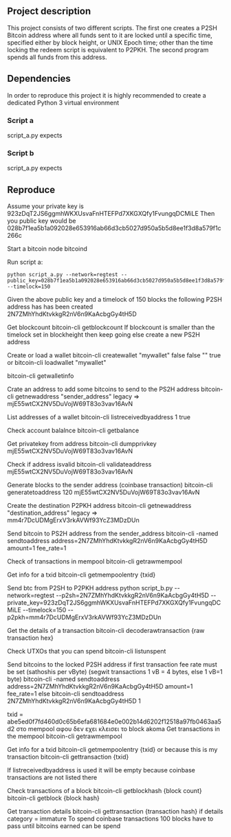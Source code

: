 ## Project description
This project consists of two different scripts. The first one creates a P2SH Bitcoin address where all funds sent to it are locked
until a specific time, specified either by block height, or UNIX Epoch time; other than the
time locking the redeem script is equivalent to P2PKH.
The second program spends all funds from this address.

## Dependencies
In order to reproduce this project it is highly recommended to create a dedicated Python 3 virtual environment 

### Script a
script_a.py expects 

### Script b
script_a.py expects 

## Reproduce
Assume your private key is 923zDqT2JS6ggmhWKXUsvaFnHTEFPd7XKGXQfy1FvungqDCMiLE
Then you public key would be 028b7f1ea5b1a092028e653916ab66d3cb5027d950a5b5d8ee1f3d8a579f1c266c

Start a bitcoin node
bitcoind

Run script a:
```
python script_a.py --network=regtest --public_key=028b7f1ea5b1a092028e653916ab66d3cb5027d950a5b5d8ee1f3d8a579f1c266c --timelock=150
```
Given the above public key and a timelock of 150 blocks the following P2SH address has has been created
2N7ZMhYhdKtvkkgR2nV6n9KaAcbgGy4tH5D


Get blockcount
bitcoin-cli getblockcount
If blockcount is smaller than the timelock set in blockheight then keep going else create a new PS2H address

Create or load a wallet
bitcoin-cli createwallet "mywallet" false false "" true
or
bitcoin-cli loadwallet "mywallet"

bitcoin-cli getwalletinfo

Crate an address to add some bitcoins to send to the PS2H address
bitcoin-cli getnewaddress "sender_address" legacy => mjE55wtCX2NV5DuVojW69T83o3vav16AvN

List addresses of a wallet
bitcoin-cli listreceivedbyaddress 1 true

Check account balalnce
bitcoin-cli getbalance

Get privatekey from address
bitcoin-cli dumpprivkey mjE55wtCX2NV5DuVojW69T83o3vav16AvN

Check if address isvalid
bitcoin-cli validateaddress mjE55wtCX2NV5DuVojW69T83o3vav16AvN

Generate blocks to the sender address (coinbase transaction)
bitcoin-cli generatetoaddress 120 mjE55wtCX2NV5DuVojW69T83o3vav16AvN

Create the destination P2PKH address
bitcoin-cli getnewaddress "destination_address" legacy => mm4r7DcUDMgErxV3rkAVWf93YcZ3MDzDUn

Send bitcoin to PS2H address from the sender_address
bitcoin-cli -named sendtoaddress address=2N7ZMhYhdKtvkkgR2nV6n9KaAcbgGy4tH5D amount=1 fee_rate=1

Check of transactions in mempool
bitcoin-cli getrawmempool

Get info for a txid
bitcoin-cli getmempoolentry {txid}

Send btc from P2SH to P2PKH address
python script_b.py --network=regtest --p2sh=2N7ZMhYhdKtvkkgR2nV6n9KaAcbgGy4tH5D --private_key=923zDqT2JS6ggmhWKXUsvaFnHTEFPd7XKGXQfy1FvungqDCMiLE --timelock=150 --p2pkh=mm4r7DcUDMgErxV3rkAVWf93YcZ3MDzDUn



Get the details of a transaction
bitcoin-cli decoderawtransaction {raw transaction hex}

Check UTXOs that you can spend
bitcoin-cli listunspent

Send bitcoins to the locked P2SH address
if first transaction fee rate must be set (sathoshis per vByte) (segwit transactions 1 vB = 4 bytes, else 1 vB=1 byte)
bitcoin-cli -named sendtoaddress address=2N7ZMhYhdKtvkkgR2nV6n9KaAcbgGy4tH5D amount=1 fee_rate=1
else
bitcoin-cli sendtoaddress 2N7ZMhYhdKtvkkgR2nV6n9KaAcbgGy4tH5D 1

txid = abe5ed0f7fd460d0c65b6efa681684e0e002b14d6202f12518a97fb0463aa5d2 στο mempool αφου δεν εχει κλεισει το block akoma
Get transactions in the mempool
bitcoin-cli getrawmempool

Get info for a txid
bitcoin-cli getmempoolentry {txid}
or because this is my transaction
bitcoin-cli gettransaction {txid}


If listreceivedbyaddress is used it will be empty because coinbase transactions are not listed there



Check transactions of a block
bitcoin-cli getblockhash {block count}
bitcoin-cli getblock {block hash}

Get transaction details
bitcoin-cli gettransaction {transaction hash}
if details category = immature 
To spend coinbase transactions 100 blocks have to pass until bitcoins earned can be spend

